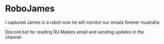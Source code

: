 # RoboJames
I captured James in a robot now he will monitor our emails forever muahaha

Discord bot for reading RU Makers email and sending updates in the channel
